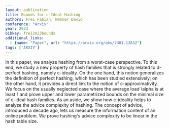 ```yaml
---
layout: publication
title: Bounds for c-Ideal Hashing
authors: Frei Fabian, Wehner David
conference: "Arxiv"
year: 2023
bibkey: frei2023bounds
additional_links:
  - {name: "Paper", url: "https://arxiv.org/abs/2301.13832"}
tags: ['ARXIV']
---
```

In this paper, we analyze hashing from a worst-case perspective. To this end, we study a new property of hash families that is strongly related to d-perfect hashing, namely c-ideality. On the one hand, this notion generalizes the definition of perfect hashing, which has been studied extensively; on the other hand, it provides a direct link to the notion of c-approximativity. We focus on the usually neglected case where the average load \alpha is at least 1 and prove upper and lower parametrized bounds on the minimal size of c-ideal hash families. As an aside, we show how c-ideality helps to analyze the advice complexity of hashing. The concept of advice, introduced a decade ago, lets us measure the information content of an online problem. We prove hashing's advice complexity to be linear in the hash table size.
